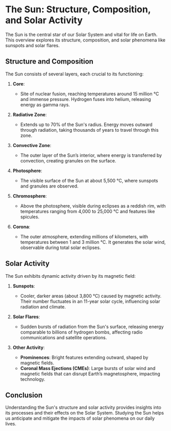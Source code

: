 # The Sun: Structure, Composition, and Solar Activity

The Sun is the central star of our Solar System and vital for life on Earth. This overview explores its structure, composition, and solar phenomena like sunspots and solar flares.

## Structure and Composition

The Sun consists of several layers, each crucial to its functioning:

1. **Core**: 
   - Site of nuclear fusion, reaching temperatures around 15 million °C and immense pressure. Hydrogen fuses into helium, releasing energy as gamma rays.

2. **Radiative Zone**: 
   - Extends up to 70% of the Sun's radius. Energy moves outward through radiation, taking thousands of years to travel through this zone.

3. **Convective Zone**: 
   - The outer layer of the Sun’s interior, where energy is transferred by convection, creating granules on the surface.

4. **Photosphere**: 
   - The visible surface of the Sun at about 5,500 °C, where sunspots and granules are observed.

5. **Chromosphere**: 
   - Above the photosphere, visible during eclipses as a reddish rim, with temperatures ranging from 4,000 to 25,000 °C and features like spicules.

6. **Corona**: 
   - The outer atmosphere, extending millions of kilometers, with temperatures between 1 and 3 million °C. It generates the solar wind, observable during total solar eclipses.

## Solar Activity

The Sun exhibits dynamic activity driven by its magnetic field:

1. **Sunspots**: 
   - Cooler, darker areas (about 3,800 °C) caused by magnetic activity. Their number fluctuates in an 11-year solar cycle, influencing solar radiation and climate.

2. **Solar Flares**: 
   - Sudden bursts of radiation from the Sun's surface, releasing energy comparable to billions of hydrogen bombs, affecting radio communications and satellite operations.

3. **Other Activity**: 
   - **Prominences**: Bright features extending outward, shaped by magnetic fields.
   - **Coronal Mass Ejections (CMEs)**: Large bursts of solar wind and magnetic fields that can disrupt Earth’s magnetosphere, impacting technology.

## Conclusion

Understanding the Sun's structure and solar activity provides insights into its processes and their effects on the Solar System. Studying the Sun helps us anticipate and mitigate the impacts of solar phenomena on our daily lives.